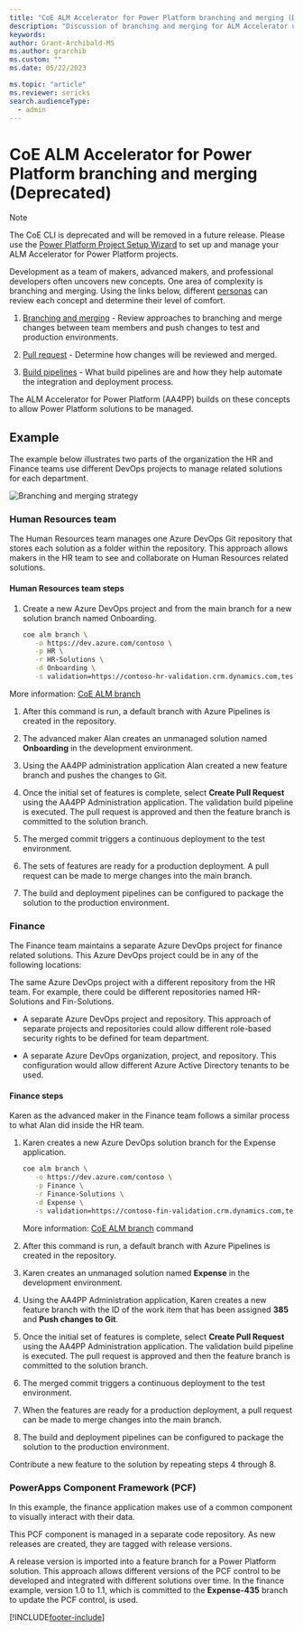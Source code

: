 ```yaml
---
title: "CoE ALM Accelerator for Power Platform branching and merging (Deprecated)"
description: "Discussion of branching and merging for ALM Accelerator using the Center of Excellence (CoE) command line interface (CLI)"
keywords: 
author: Grant-Archibald-MS
ms.author: grarchib
ms.custom: ""
ms.date: 05/22/2023

ms.topic: "article"
ms.reviewer: sericks
search.audienceType: 
  - admin
---
```


# CoE ALM Accelerator for Power Platform branching and merging (Deprecated)

> [!NOTE]
> The CoE CLI is deprecated and will be removed in a future release. Please use the [Power Platform Project Setup Wizard](../../../alm-accelerator/setup-admin-tasks.md) to set up and manage your ALM Accelerator for Power Platform projects.

Development as a team of makers, advanced makers, and professional developers often uncovers new concepts. One area of complexity is branching and merging. Using the links below, different [personas](./personas.md) can review each concept and determine their level of comfort.

1. [Branching and merging](/azure/devops/repos/git/git-branching-guidance) - Review approaches to branching and merge changes between team members and push changes to test and production environments.

1. [Pull request](/azure/devops/repos/git/git-branching-guidance?#review-and-merge-code-with-pull-requests) - Determine how changes will be reviewed and merged.

1. [Build pipelines](/azure/devops/pipelines/get-started/key-pipelines-concepts) - What build pipelines are and how they help automate the integration and deployment process.

The ALM Accelerator for Power Platform (AA4PP) builds on these concepts to allow Power Platform solutions to be managed.

## Example

The example below illustrates two parts of the organization the HR and Finance teams use different DevOps projects to manage related solutions for each department.

![Branching and merging strategy](../media/branching-and-merging-example.png)

### Human Resources team

The Human Resources team manages one Azure DevOps Git repository that stores each solution as a folder within the repository. This approach allows makers in the HR team to see and collaborate on Human Resources related solutions.

#### Human Resources team steps

1. Create a new Azure DevOps project and from the main branch for a new solution branch named Onboarding.

   ```bash
   coe alm branch \
      -o https://dev.azure.com/contoso \
      -p HR \
      -r HR-Solutions \
      -d Onboarding \
      -s validation=https://contoso-hr-validation.crm.dynamics.com,test=https://contoso-hr-test.crm.dynamics.com,https://contoso-hr.crm.dynamics.com
   ```

More information: [CoE ALM branch](https://aka.ms/coe-cli/help/alm/branch)

1. After this command is run, a default branch with Azure Pipelines is created in the repository.

1. The advanced maker Alan creates an unmanaged solution named **Onboarding** in the development environment.

1. Using the AA4PP administration application Alan created a new feature branch and pushes the changes to Git.

1. Once the initial set of features is complete, select **Create Pull Request** using the AA4PP Administration application. The validation build pipeline is executed. The pull request is approved and then the feature branch is committed to the solution branch.

1. The merged commit triggers a continuous deployment to the test environment.

1. The sets of features are ready for a production deployment. A pull request can be made to merge changes into the main branch.

1. The build and deployment pipelines can be configured to package the solution to the production environment.

### Finance

The Finance team maintains a separate Azure DevOps project for finance related solutions. This Azure DevOps project could be in any of the following locations:

The same Azure DevOps project with a different repository from the HR team. For example, there could be different repositories named HR-Solutions and Fin-Solutions.

- A separate Azure DevOps project and repository. This approach of separate projects and repositories could allow different role-based security rights to be defined for team department.

- A separate Azure DevOps organization, project, and repository. This configuration would allow different Azure Active Directory tenants to be used.

#### Finance steps

Karen as the advanced maker in the Finance team follows a similar process to what Alan did inside the HR team.

1. Karen creates a new Azure DevOps solution branch for the Expense application.

   ```bash
   coe alm branch \
      -o https://dev.azure.com/contoso \
      -p Finance \
      -r Finance-Solutions \
      -d Expense \
      -s validation=https://contoso-fin-validation.crm.dynamics.com,test=https://contoso-fin-test.crm.dynamics.com,https://contoso-fin.crm.dynamics.com
   ```

   More information: [CoE ALM branch](https://github.com/microsoft/coe-starter-kit/tree/main/coe-cli/docs//help/alm/branch.md) command

1. After this command is run, a default branch with Azure Pipelines is created in the repository.

1. Karen creates an unmanaged solution named **Expense** in the development environment.

1. Using the AA4PP Administration application, Karen creates a new feature branch with the ID of the work item that has been assigned **385** and **Push changes to Git**.

1. Once the initial set of features is complete, select **Create Pull Request** using the AA4PP Administration application. The validation build pipeline is executed. The pull request is approved and then the feature branch is committed to the solution branch.

1. The merged commit triggers a continuous deployment to the test environment.

1. When the features are ready for a production deployment, a pull request can be made to merge changes into the main branch.

1. The build and deployment pipelines can be configured to package the solution to the production environment.

Contribute a new feature to the solution by repeating steps 4 through 8.

### PowerApps Component Framework (PCF)

In this example, the finance application makes use of a common component to visually interact with their data.

This PCF component is managed in a separate code repository. As new releases are created, they are tagged with release versions.

A release version is imported into a feature branch for a Power Platform solution. This approach allows different versions of the PCF control to be developed and integrated with different solutions over time. In the finance example, version 1.0 to 1.1, which is committed to the **Expense-435** branch to update the PCF control, is used.

[!INCLUDE[footer-include](../../../../includes/footer-banner.md)]
